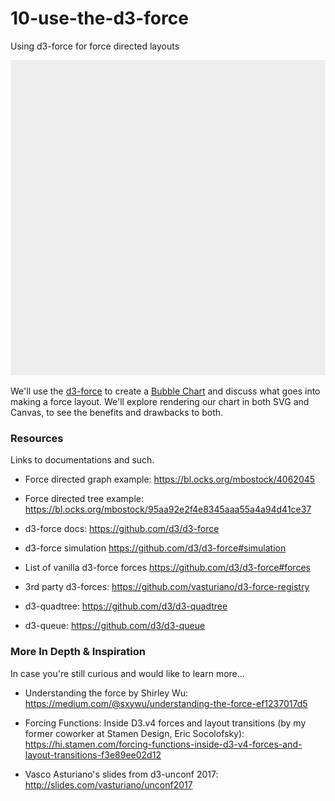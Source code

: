 # 10-use-the-d3-force
Using d3-force for force directed layouts

![super cool animated gif](img/d3-force-bubbles.gif)

We'll use the [d3-force]() to create a [Bubble Chart](http://www.nytimes.com/interactive/2012/09/06/us/politics/convention-word-counts.html#Auto) and discuss what goes into making a force layout. We'll explore rendering our chart in both SVG and Canvas, to see the benefits and drawbacks to both.

### Resources
Links to documentations and such.

- Force directed graph example: https://bl.ocks.org/mbostock/4062045

- Force directed tree example: https://bl.ocks.org/mbostock/95aa92e2f4e8345aaa55a4a94d41ce37

- d3-force docs: https://github.com/d3/d3-force

- d3-force simulation https://github.com/d3/d3-force#simulation

- List of vanilla d3-force forces https://github.com/d3/d3-force#forces

- 3rd party d3-forces: https://github.com/vasturiano/d3-force-registry

- d3-quadtree: https://github.com/d3/d3-quadtree

- d3-queue: https://github.com/d3/d3-queue

### More In Depth & Inspiration
In case you're still curious and would like to learn more...

- Understanding the force by Shirley Wu: https://medium.com/@sxywu/understanding-the-force-ef1237017d5

- Forcing Functions: Inside D3.v4 forces and layout transitions (by my former coworker at Stamen Design, Eric Socolofsky): https://hi.stamen.com/forcing-functions-inside-d3-v4-forces-and-layout-transitions-f3e89ee02d12

- Vasco Asturiano's slides from d3-unconf 2017: http://slides.com/vasturiano/unconf2017
